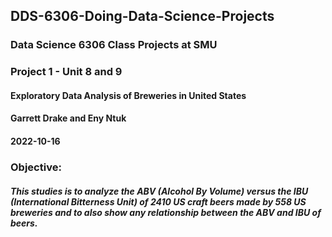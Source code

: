 ## DDS-6306-Doing-Data-Science-Projects
### Data Science 6306 Class Projects at SMU

### Project 1 - Unit 8 and 9
#### Exploratory Data Analysis of Breweries in United States
#### Garrett Drake and Eny Ntuk
#### 2022-10-16

### Objective:
##### This studies is to analyze the ABV (Alcohol By Volume) versus the IBU (International Bitterness Unit) of 2410 US craft beers made by 558 US breweries and to also show any relationship between the ABV and IBU of beers.
